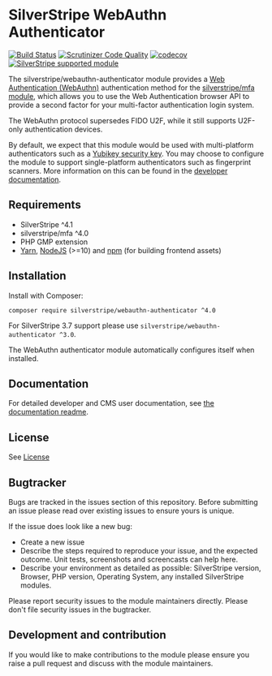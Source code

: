 # SilverStripe WebAuthn Authenticator

[![Build Status](https://api.travis-ci.com/silverstripe/silverstripe-webauthn-authenticator.svg?branch=4)](https://travis-ci.com/silverstripe/silverstripe-webauthn-authenticator)
[![Scrutinizer Code Quality](https://scrutinizer-ci.com/g/silverstripe/silverstripe-webauthn-authenticator/badges/quality-score.png?b=master)](https://scrutinizer-ci.com/g/silverstripe/silverstripe-webauthn-authenticator/?branch=master)
[![codecov](https://codecov.io/gh/silverstripe/silverstripe-webauthn-authenticator/branch/master/graph/badge.svg)](https://codecov.io/gh/silverstripe/silverstripe-webauthn-authenticator)
[![SilverStripe supported module](https://img.shields.io/badge/silverstripe-supported-0071C4.svg)](https://www.silverstripe.org/software/addons/silverstripe-commercially-supported-module-list/)

The silverstripe/webauthn-authenticator module provides a [Web Authentication (WebAuthn)](https://webauthn.guide/)
authentication method for the [silverstripe/mfa module](https://github.com/silverstripe/silverstripe-mfa), which
allows you to use the Web Authentication browser API to provide a second factor for your multi-factor authentication
login system.

The WebAuthn protocol supersedes FIDO U2F, while it still supports U2F-only authentication devices. 

By default, we expect that this module would be used with multi-platform authenticators such as a
[Yubikey security key](https://www.yubico.com/). You may choose to configure the module to support single-platform
authenticators such as fingerprint scanners. More information on this can be found in the
[developer documentation](docs/en/readme.md).

## Requirements

* SilverStripe ^4.1
* silverstripe/mfa ^4.0
* PHP GMP extension
* [Yarn](https://yarnpkg.com/lang/en/), [NodeJS](https://nodejs.org/en/) (>=10) and [npm](https://npmjs.com) (for building
  frontend assets)

## Installation

Install with Composer: 

```
composer require silverstripe/webauthn-authenticator ^4.0
```

For SilverStripe 3.7 support please use `silverstripe/webauthn-authenticator ^3.0`.

The WebAuthn authenticator module automatically configures itself when installed.

## Documentation

For detailed developer and CMS user documentation, see [the documentation readme](docs/en/readme.md).

## License

See [License](LICENSE.md)

## Bugtracker

Bugs are tracked in the issues section of this repository. Before submitting an issue please read over 
existing issues to ensure yours is unique. 
 
If the issue does look like a new bug:
 
 - Create a new issue
 - Describe the steps required to reproduce your issue, and the expected outcome. Unit tests, screenshots 
 and screencasts can help here.
 - Describe your environment as detailed as possible: SilverStripe version, Browser, PHP version, 
 Operating System, any installed SilverStripe modules.
 
Please report security issues to the module maintainers directly. Please don't file security issues in the bugtracker.
 
## Development and contribution

If you would like to make contributions to the module please ensure you raise a pull request and discuss with the module maintainers.
